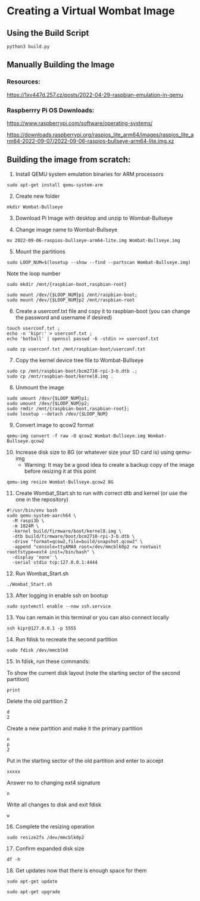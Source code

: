 <h1>Creating a Virtual Wombat Image</h1>

<h2>Using the Build Script</h2>

```
python3 build.py
```

<h2> Manually Building the Image</h2>

<h3>Resources:</h3>

https://1xv447d.257.cz/posts/2022-04-29-raspbian-emulation-in-qemu

<h3>Raspberrry Pi OS Downloads:</h3>

https://www.raspberrypi.com/software/operating-systems/

https://downloads.raspberrypi.org/raspios_lite_arm64/images/raspios_lite_arm64-2022-09-07/2022-09-06-raspios-bullseye-arm64-lite.img.xz

<h2>Building the image from scratch:</h2>

1. Install QEMU system emulation binaries for ARM processors

```
sudo apt-get install qemu-system-arm
```

2. Create new folder

```
mkdir Wombat-Bullseye
```

3. Download Pi Image with desktop and unzip to Wombat-Bullseye

4. Change image name to Wombat-Bullseye

```
mv 2022-09-06-raspios-bullseye-arm64-lite.img Wombat-Bullseye.img
```

5. Mount the partitions

```
sudo LOOP_NUM=$(losetup --show --find --partscan Wombat-Bullseye.img)
```

Note the loop number

```
sudo mkdir /mnt/{raspbian-boot,raspbian-root}
```

```
sudo mount /dev/{$LOOP_NUM}p1 /mnt/raspbian-boot;
sudo mount /dev/{$LOOP_NUM}p2 /mnt/raspbian-root
```

6. Create a userconf.txt file and copy it to raspbian-boot (you can change the password and username if desired)

```
touch userconf.txt ;
echo -n 'kipr:' > userconf.txt ;
echo 'botball' | openssl passwd -6 -stdin >> userconf.txt
```

```
sudo cp userconf.txt /mnt/raspbian-boot/userconf.txt
```

7. Copy the kernel device tree file to Wombat-Bullseye

```
sudo cp /mnt/raspbian-boot/bcm2710-rpi-3-b.dtb .;
sudo cp /mnt/raspbian-boot/kernel8.img .
```

8. Unmount the image

```
sudo umount /dev/{$LOOP_NUM}p1;
sudo umount /dev/{$LOOP_NUM}p2;
sudo rmdir /mnt/{raspbian-boot,raspbian-root};
sudo losetup --detach /dev/{$LOOP_NUM}
```

9. Convert image to qcow2 format

```
qemu-img convert -f raw -O qcow2 Wombat-Bullseye.img Wombat-Bullseye.qcow2
```

10. Increase disk size to 8G (or whatever size your SD card is) using qemu-img 
	- Warning: It may be a good idea to create a backup copy of the image before resizing it at this point
	
```
qemu-img resize Wombat-Bullseye.qcow2 8G
```

11. Create Wombat_Start.sh to run with correct dtb and kernel (or use the one in the repository)

```
#!/usr/bin/env bash
sudo qemu-system-aarch64 \
  -M raspi3b \
  -m 1024M \
  -kernel build/firmware/boot/kernel8.img \
  -dtb build/firmware/boot/bcm2710-rpi-3-b.dtb \
  -drive "format=qcow2,file=build/snapshot.qcow2" \
  -append "console=ttyAMA0 root=/dev/mmcblk0p2 rw rootwait rootfstype=ext4 init=/bin/bash" \
  -display 'none' \
  -serial stdio tcp:127.0.0.1:4444
```

12. Run Wombat_Start.sh

```
./Wombat_Start.sh
```

13. After logging in enable ssh on bootup

```
sudo systemctl enable --now ssh.service
```

13. You can remain in this terminal or you can also connect locally

```
ssh kipr@127.0.0.1 -p 5555
```

14. Run fdisk to recreate the second partition

```
sudo fdisk /dev/mmcblk0
```

15. In fdisk, run these commands:

To show the current disk layout (note the starting sector of the second partition)
```
print
```

Delete the old partition 2

```
d
2
```

Create a new partition and make it the primary partition

```
n
p
2
```

Put in the starting sector of the old partition and enter to accept
```
xxxxx
```

Answer no to changing ext4 signature
```
n
```

Write all changes to disk and exit fdisk
```
w
```

16. Complete the resizing operation

```
sudo resize2fs /dev/mmcblk0p2
```

17. Confirm expanded disk size

```
df -h
```

18. Get updates now that there is enough space for them

```
sudo apt-get update
```

```
sudo apt-get upgrade
```

